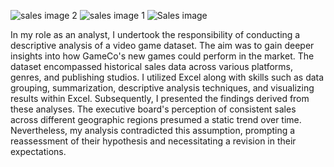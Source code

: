 ![sales image 2](https://github.com/barchibong/Video-game-sales-analysis/assets/144898284/631d4817-8d76-420f-834a-d3d59443f9f4)
![sales image 1](https://github.com/barchibong/Video-game-sales-analysis/assets/144898284/2307fea3-d7a0-4904-97ba-48d040f00b76)
![Sales image](https://github.com/barchibong/Video-game-sales-analysis/assets/144898284/48d02ac2-fbe6-4adc-a61a-cddf5caf4c96)

In my role as an analyst, I undertook the responsibility of conducting a descriptive analysis of a video game dataset. The aim was to gain deeper insights into how GameCo's new games could perform in the market. The dataset encompassed historical sales data across various platforms, genres, and publishing studios. I utilized Excel along with skills such as data grouping, summarization, descriptive analysis techniques, and visualizing results within Excel. Subsequently, I presented the findings derived from these analyses.
The executive board's perception of consistent sales across different geographic regions presumed a static trend over time. Nevertheless, my analysis contradicted this assumption, prompting a reassessment of their hypothesis and necessitating a revision in their expectations.
